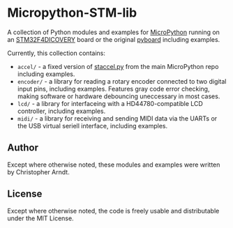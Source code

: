 Micropython-STM-lib
===================

A collection of Python modules and examples for [MicroPython][] running on an
[STM32F4DICOVERY][] board or the original [pyboard][] including examples.

Currently, this collection contains:

* `accel/` - a fixed version of [staccel.py][] from the main MicroPython repo
  including examples.
* `encoder/` - a library for reading a rotary encoder connected to two digital
  input pins, including examples. Features gray code error checking, making
  software or hardware debouncing uneccessary in most cases.
* `lcd/` - a library for interfaceing with a HD44780-compatible LCD controller,
  including examples.
* `midi/` - a library for receiving and sending MIDI data via the UARTs or the
  USB virtual seriell interface, including examples.


Author
------

Except where otherwise noted, these modules and examples were written by
Christopher Arndt.


License
-------

Except where otherwise noted, the code is freely usable and distributable
under the MIT License.


[micropython]: http://micropython.org
[stm32f4dicovery]: http://www.st.com/web/catalog/tools/FM116/SC959/SS1532/PF252419
[pyboard]: https://micropython.org/store/#/products/PYBv1_0
[staccel.py]: https://github.com/micropython/micropython/blob/master/stmhal/boards/STM32F4DISC/staccel.py

